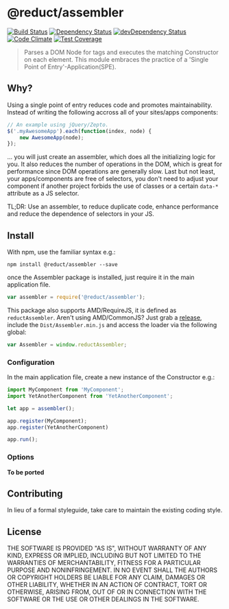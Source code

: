 # @reduct/assembler
[![Build Status](https://travis-ci.org/reduct/assembler.svg)](https://travis-ci.org/reduct/assembler) [![Dependency Status](https://david-dm.org/reduct/assembler.svg)](https://david-dm.org/reduct/assembler) [![devDependency Status](https://david-dm.org/reduct/assembler/dev-status.svg)](https://david-dm.org/reduct/assembler#info=devDependencies) [![Code Climate](https://codeclimate.com/github/reduct/assembler/badges/gpa.svg)](https://codeclimate.com/github/reduct/assembler) [![Test Coverage](https://codeclimate.com/github/reduct/assembler/badges/coverage.svg)](https://codeclimate.com/github/reduct/assembler/coverage)

> Parses a DOM Node for tags and executes the matching Constructor on each element. This module embraces the practice of a 'Single Point of Entry'-Application(SPE).

## Why?
Using a single point of entry reduces code and promotes maintainability. Instead of writing the following accross all of your sites/apps components:
```js
// An example using jQuery/Zepto.
$('.myAwesomeApp').each(function(index, node) {
	new AwesomeApp(node);
});
```

... you will just create an assembler, which does all the initializing logic for you. It also reduces the number of operations in the DOM, which is great for performance since DOM operations are generally slow. Last but not least, your apps/components are free of selectors, you don't need to adjust your component if another project forbids the use of classes or a certain `data-*` attribute as a JS selector.

TL;DR: Use an assembler, to reduce duplicate code, enhance performance and reduce the dependence of selectors in your JS.


## Install
With npm, use the familiar syntax e.g.:
```shell
npm install @reduct/assembler --save
```

once the Assembler package is installed, just require it in the main application file.
```js
var assembler = require('@reduct/assembler');
```

This package also supports AMD/RequireJS, it is defined as `reductAssembler`. Aren't using AMD/CommonJS? Just grab a [release](https://github.com/reduct/assembler/releases), include the `Dist/Assembler.min.js` and access the loader via the following global:
```js
var Assembler = window.reductAssembler;
```

### Configuration
In the main application file, create a new instance of the Constructor e.g.:
```js
import MyComponent from 'MyComponent';
import YetAnotherComponent from 'YetAnotherComponent';

let app = assembler();

app.register(MyComponent);
app.register(YetAnotherComponent)

app.run();
```

### Options

**To be ported**

## Contributing
In lieu of a formal styleguide, take care to maintain the existing coding style.


## License
THE SOFTWARE IS PROVIDED "AS IS", WITHOUT WARRANTY OF ANY KIND, EXPRESS OR
IMPLIED, INCLUDING BUT NOT LIMITED TO THE WARRANTIES OF MERCHANTABILITY,
FITNESS FOR A PARTICULAR PURPOSE AND NONINFRINGEMENT. IN NO EVENT SHALL THE
AUTHORS OR COPYRIGHT HOLDERS BE LIABLE FOR ANY CLAIM, DAMAGES OR OTHER
LIABILITY, WHETHER IN AN ACTION OF CONTRACT, TORT OR OTHERWISE, ARISING FROM,
OUT OF OR IN CONNECTION WITH THE SOFTWARE OR THE USE OR OTHER DEALINGS IN
THE SOFTWARE.
